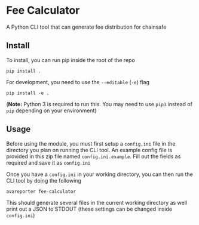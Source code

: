 # Fee Calculator
A Python CLI tool that can generate fee distribution for chainsafe

## Install
To install, you can run pip inside the root of the repo
```shell script
pip install .
```

For development, you need to use the `--editable` (`-e`) flag
```shell script
pip install -e .
```

(**Note:** Python 3 is required to run this. You may need to use `pip3` instead of `pip` depending on your environment)

## Usage
Before using the module, you must first setup a `config.ini` file in the directory you plan on running the CLI tool. An example config file is provided in this zip file named `config.ini.example`. Fill out the fields as required and save it as `config.ini`

Once you have a `config.ini` in your working directory, you can then run the CLI tool by doing the following

```shell script
avareporter fee-calculator
```

This should generate several files in the current working directory as well print out a JSON to STDOUT (these settings can be changed inside `config.ini`)